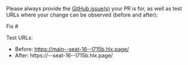 Please always provide the [GitHub issue(s)](../issues) your PR is for, as well as test URLs where your change can be observed (before and after):

Fix #<gh-issue-id>

Test URLs:
- Before: https://main--seat-16--l715b.hlx.page/
- After: https://<branch>--seat-16--l715b.hlx.page/

